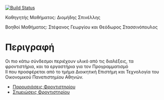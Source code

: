 [![Build Status](https://travis-ci.org/codeandwork/courses.svg?branch=master)](https://travis-ci.org/codeandwork/courses)

Καθηγητής Μαθήματος: Διομήδης Σπινέλλης	
	
Βοηθοί Μαθήματος: Στέφανος Γεωργίου και Θεόδωρος Στασσινόπουλος	
	
# Περιγραφή 	
Οι πιο κάτω σύνδεσμοι περιέχουν υλικό από τις διαλέξεις, τα φροντιστήρια, και τα εργαστήρια για τον Προγραμματισμό 	
ΙΙ που προσφέρεται από το τμήμα Διοικητική Επιστήμη και Τεχνολογία του Οικονομικού Πανεπιστημίου Αθηνών. 


* [Παρουσιάσεις Φροντιστηρίου](courses/java-p.html)
* [Σημειώσεις Φροντιστηρίου](courses/java.html)
